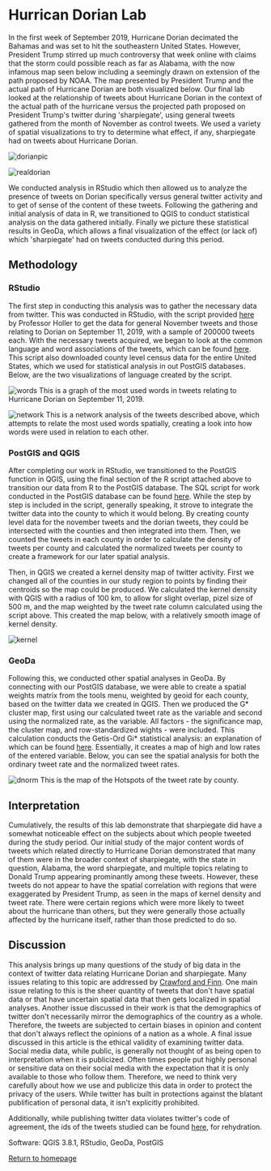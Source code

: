 # Hurrican Dorian Lab
In the first week of September 2019, Hurricane Dorian decimated the Bahamas and was set to hit the southeastern United 
States.  However, President Trump stirred up much controversy that week online with claims that the storm could possible reach as far as Alabama, with the now infamous map seen below including a seemingly drawn on extension of the path proposed by NOAA.  The map presented by President Trump and the actual path of Hurricane Dorian are both visualized below. Our final lab looked at the relationship of tweets about Hurricane Dorian in the context of the actual path of the hurricane versus the projected path proposed on President Trump's twitter during 'sharpiegate', using general tweets gathered from the month of November as control tweets.  We used a variety of spatial visualizations to try to determine what effect, if any, sharpiegate had on tweets about Hurricane Dorian.

![dorianpic](sharpiegate.png)

![realdorian](dorian.png)

We conducted analysis in RStudio which then allowed us to analyze the presence of tweets on Dorian specifically versus general twitter activity and to get of sense of the content of these tweets.  Following the gathering and initial analysis of data in R, we transitioned to QGIS to conduct statistical analysis on the data gathered initially.  Finally we picture these statistical results in GeoDa, which allows a final visualization of the effect (or lack of) which 'sharpiegate' had on tweets conducted during this period.

## Methodology 
### RStudio
The first step in conducting this analysis was to gather the necessary data from twitter.  This was conducted in RStudio, with the script provided [here](dorianTwitterScript.R) by Professor Holler to get the data for general November tweets and those relating to Dorian on September 11, 2019, with a sample of 200000 tweets each.  With the necessary tweets acquired, we began to look at the common language and word associations of the tweets, which can be found [here](lab10script.R). This script also downloaded county level census data for the entire United States, which we used for statistical analysis in out PostGIS databases.  Below, are the two visualizations of language created by the script.

![words](dorianwords.png)
This is a graph of the most used words in tweets relating to Hurricane Dorian on September 11, 2019.

![network](networktweets.png)
This is a network analysis of the tweets described above, which attempts to relate the most used words spatially, creating a look into how words were used in relation to each other.

### PostGIS and QGIS
After completing our work in RStudio, we transitioned to the PostGIS function in QGIS, using the final section of the R script attached above to transition our data from R to the PostGIS database. The SQL script for work conducted in the PostGIS database can be found [here](lab10sql.sql).  While the step by step is included in the script, generally speaking, it strove to integrate the twitter data into the county to which it would belong.  By creating county level data for the november tweets and the dorian tweets, they could be intersected with the counties and then integrated into them.  Then, we counted the tweets in each county in order to calculate the density of tweets per county and calculated the normalized tweets per county to create a framework for our later spatial analysis.

Then, in QGIS we created a kernel density map of twitter activity.  First we changed all of the counties in our study region to points by finding their centroids so the map could be produced.  We calculated the kernel density with QGIS with a radius of 100 km, to allow for slight overlap, pizel size of 500 m, and the map weighted by the tweet rate column calculated using the script above.  This created the map below, with a relatively smooth image of kernel density.

![kernel](kernel.png)

### GeoDa
Following this, we conducted other spatial analyses in GeoDa.  By connecting with our PostGIS database, we were able to create a spatial weights matrix from the tools menu, weighted by geoid for each county, based on the twitter data we created in QGIS. Then we produced the G* cluster map, first using our calculated tweet rate as the variable and second using the normalized rate, as the variable.  All factors - the significance map, the cluster map, and row-standardized wights - were included.  This calculation conducts the Getis-Ord Gi* statistical analysis: an explanation of which can be found [here](https://geodacenter.github.io/workbook/6a_local_auto/lab6a.html).  Essentially, it creates a map of high and low rates of the entered variable.  Below, you can see the spatial analysis for both the ordinary tweet rate and the normalized tweet rates.

![dnorm](countiesnormGetisOrdMapFrame.png)
This is the map of the Hotspots of the tweet rate by county.

## Interpretation
Cumulatively, the results of this lab demonstrate that sharpiegate did have a somewhat noticeable effect on the subjects about which people tweeted during the study period.  Our initial study of the major content words of tweets which related directly to Hurricane Dorian demonstrated that many of them were in the broader context of sharpiegate, with the state in question, Alabama, the word sharpiegate, and multiple topics relating to Donald Trump appearing prominantly among these tweets.  However, these tweets do not appear to have the spatial correlation with regions that were exaggerated by President Trump, as seen in the maps of kernel density and tweet rate.  There were certain regions which were more likely to tweet about the hurricane than others, but they were generally those actually affected by the hurricane itself, rather than those predicted to do so.

## Discussion
This analysis brings up many questions of the study of big data in the context of twitter data relating Hurricane Dorian and sharpiegate.  Many issues relating to this topic are addressed by [Crawford and Finn](https://link.springer.com/article/10.1007/s10708-014-9597-z). One main issue relating to this is the sheer quantity of tweets that don't have spatial data or that have uncertain spatial data that then gets localized in spatial analyses.  Another issue discussed in their work is that the demographics of twitter don't necessarily mirror the demographics of the country as a whole.  Therefore, the tweets are subjected to certain biases in opinion and content that don't always reflect the opinions of a nation as a whole.  A final issue discussed in this article is the ethical validity of examining twitter data.  Social media data, while public, is generally not thought of as being open to interpretation when it is publicized.  Often times people put highly personal or sensitive data on their social media with the expectation that it is only available to those who follow them.  Therefore, we need to think very carefully about how we use and publicize this data in order to protect the privacy of the users.  While twitter has built in protections against the blatant publification of personal data, it isn't explicitly prohibited.  

Additionally, while publishing twitter data violates twitter's code of agreement, the ids of the tweets studied can be found [here](dorianTweetIDs.csv), for rehydration.

Software: QGIS 3.8.1, RStudio, GeoDa, PostGIS

[Return to homepage](pdickson.github.io)

